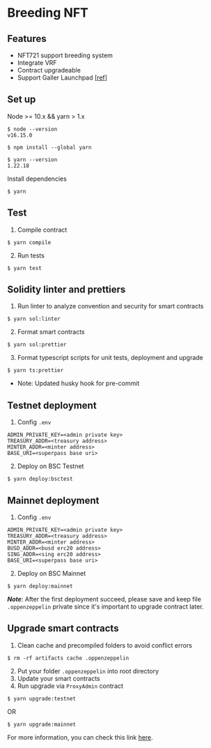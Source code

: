 # Breeding NFT
## Features
- NFT721 support breeding system
- Integrate VRF
- Contract upgradeable
- Support Galler Launchpad [[ref](https://galler.readme.io/docs/launchpad-specification)]
## Set up
Node >= 10.x && yarn > 1.x
```
$ node --version
v16.15.0

$ npm install --global yarn

$ yarn --version
1.22.18
```

Install dependencies
```
$ yarn
```
## Test
1. Compile contract
```
$ yarn compile
```
2. Run tests
```
$ yarn test
```
## Solidity linter and prettiers
1. Run linter to analyze convention and security for smart contracts
```
$ yarn sol:linter
```
2. Format smart contracts
```
$ yarn sol:prettier
```
3. Format typescript scripts for unit tests, deployment and upgrade
```
$ yarn ts:prettier
```

* Note: Updated husky hook for pre-commit
## Testnet deployment
1. Config `.env`
```
ADMIN_PRIVATE_KEY=<admin private key>
TREASURY_ADDR=<treasury address>
MINTER_ADDR=<minter address>
BASE_URI=<superpass base uri>
```
2. Deploy on BSC Testnet
```
$ yarn deploy:bsctest
```

## Mainnet deployment
1. Config `.env`
```
ADMIN_PRIVATE_KEY=<admin private key>
TREASURY_ADDR=<treasury address>
MINTER_ADDR=<minter address>
BUSD_ADDR=<busd erc20 address>
SING_ADDR=<sing erc20 address>
BASE_URI=<superpass base uri>
```
2. Deploy on BSC Mainnet
```
$ yarn deploy:mainnet
```
***Note***: After the first deployment succeed, please save and keep file `.oppenzeppelin` private since it's important to upgrade contract later.
## Upgrade smart contracts
1. Clean cache and precompiled folders to avoid conflict errors
```
$ rm -rf artifacts cache .oppenzeppelin
```
2. Put your folder `.oppenzeppelin` into root directory
3. Update your smart contracts
4. Run upgrade via `ProxyAdmin` contract

```
$ yarn upgrade:testnet
```
OR

```
$ yarn upgrade:mainnet
```

For more information, you can check this link [here](https://docs.openzeppelin.com/upgrades-plugins/1.x/proxies).